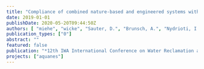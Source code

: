 ```yaml
---
title: "Compliance of combined nature-based and engineered systems with European water reuse regulations"
date: 2019-01-01
publishDate: 2020-05-20T09:44:50Z
authors: [ "miehe", "wicke", "Sauter, D.", "Brunsch, A.", "Nydrioti, I." ]
publication_types: ["0"]
abstract: ""
featured: false
publication: "*12th IWA International Conference on Water Reclamation and Reuse*"
projects: ["aquanes"]
---
```


